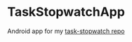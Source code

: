 # TaskStopwatchApp

Android app for my [task-stopwatch repo](https://github.com/DanielSharp01/task-stopwatch)
